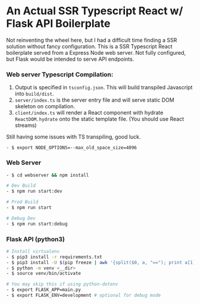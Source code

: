 # An Actual SSR Typescript React w/ Flask API Boilerplate

Not reinventing the wheel here, but I had a difficult time finding a SSR solution without fancy configuration. 
This is a SSR Typescript React boilerplate served from a Express Node web server.  Not fully configured, but Flask would be intended to serve API endpoints. 


### Web server Typescript Compilation:
1) Output is specified in `tsconfig.json`. This will build transpiled Javascript into `build/dist`.
2) `server/index.ts` is the server entry file and will serve static DOM skeleton on compilation.
3) `client/index.ts` will render a React component with hydrate `ReactDOM.hydrate` onto the static template file. (You should use React streams)

Still having some issues with TS transpiling, good luck.
```
- $ export NODE_OPTIONS=--max_old_space_size=4096

```

### Web Server 
```bash
- $ cd webserver && npm install 

# Dev Build 
- $ npm run start:dev 

# Prod Build
- $ npm run start

# Debug Dev
- $ npm run start:debug
```

### Flask API (python3) 
```bash
# Install virtualenv 
- $ pip3 install -r requirements.txt 
- $ pip3 install -U $(pip freeze | awk '{split($0, a, "=="); print a[1]}')
- $ python -m venv <__dir>
- $ source venv/bin/activate 

# You may skip this if using python-dotenv
- $ export FLASK_APP=main.py
- $ export FLASK_ENV=development # optional for debug mode
```
